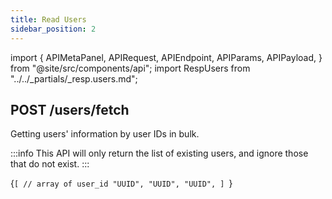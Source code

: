 ```yaml
---
title: Read Users
sidebar_position: 2
---
```


import {
  APIMetaPanel,
  APIRequest,
  APIEndpoint,
  APIParams,
  APIPayload,
} from "@site/src/components/api";
import RespUsers from "../../_partials/_resp.users.md";

## POST /users/fetch

Getting users' information by user IDs in bulk.

:::info
This API will only return the list of existing users, and ignore those that do not exist.
:::

<APIEndpoint url="/users/fetch" />

<APIMetaPanel
  scope="PROFILE:READ"
  scopeNote="If the `PHONE:READ` permission granted, you will obtain the user's mobile phone number"
/>

<APIPayload>{`[
  // array of user_id
  "UUID",
  "UUID",
  "UUID",
]
`}</APIPayload>

<APIRequest
  title="Read Users"
  method="POST"
  url="/users/fetch --data '[&quot;06aed1e3-bd77-4a59-991a-5bb5ae6fbb09&quot;]'"
/>

<RespUsers />
